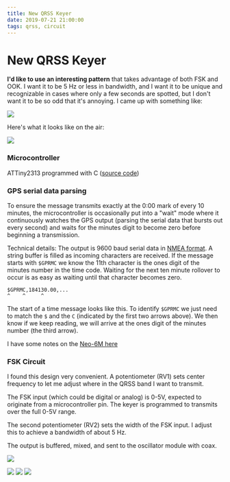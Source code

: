 ```yaml
---
title: New QRSS Keyer
date: 2019-07-21 21:00:00
tags: qrss, circuit
---
```


# New QRSS Keyer

**I'd like to use an interesting pattern** that takes advantage of both FSK and OOK. I want it to be 5 Hz or less in bandwidth, and I want it to be unique and recognizable in cases where only a few seconds are spotted, but I don't want it to be so odd that it's annoying. I came up with something like:

<div class="text-center">

![](pattern.jpg)

</div>

Here's what it looks like on the air:

<div class="text-center img-border">

![](WD4ELG-30.1907210830.d1c3ee1f06.jpg)

</div>

### Microcontroller
ATTiny2313 programmed with C ([source code](https://github.com/swharden/QRSS-hardware/tree/master/builds/keyer/main.c))

### GPS serial data parsing
To ensure the message transmits exactly at the 0:00 mark of every 10 minutes, the microcontroller is occasionally put into a "wait" mode where it continuously watches the GPS output (parsing the serial data that bursts out every second) and waits for the minutes digit to become zero before beginning a transmission.

Technical details: The output is 9600 baud serial data in [NMEA format](https://www.gpsinformation.org/dale/nmea.htm). A string buffer is filled as incoming characters are received. If the message starts with `$GPRMC` we know the 11th character is the ones digit of the minutes number in the time code. Waiting for the next ten minute rollover to occur is as easy as waiting until that character becomes zero.

```
$GPRMC,184130.00,...
^    ^     ^
```

The start of a time message looks like this. To identify `$GPRMC` we just need to match the `$` and the `C` (indicated by the first two arrows above). We then know if we keep reading, we will arrive at the ones digit of the minutes number (the third arrow).

I have some notes on the [Neo-6M here](https://github.com/swharden/AVR-projects/tree/master/uBlox%20Neo-6M)

### FSK Circuit

I found this design very convenient. A potentiometer (RV1) sets center frequency to let me adjust where in the QRSS band I want to transmit. 

The FSK input (which could be digital or analog) is 0-5V, expected to originate from a microcontroller pin. The keyer is programmed to transmits over the full 0-5V range.

The second potentiometer (RV2) sets the width of the FSK input. I adjust this to achieve a bandwidth of about 5 Hz.

The output is buffered, mixed, and sent to the oscillator module with coax.

<div class="text-center">

![](fsk-circuit.jpg)

</div>

<div class="text-center img-border">

![](2019-07-19-keyer.jpg)
![](2019-07-19-modules.jpg)
![](2019-07-31.jpg)

</div>
